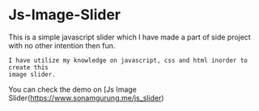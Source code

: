 # Js-Image-Slider
This is a simple javascript slider which I have made a part of side project with 
no other intention then fun.
```
I have utilize my knowledge on javascript, css and html inorder to create this
image slider.
```
You can check the demo on [Js Image Slider(https://www.sonamgurung.me/js_slider)

